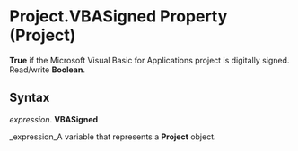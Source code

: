 
# Project.VBASigned Property (Project)

 **True** if the Microsoft Visual Basic for Applications project is digitally signed. Read/write **Boolean**.


## Syntax

 _expression_. **VBASigned**

 _expression_A variable that represents a  **Project** object.

